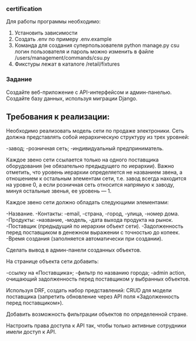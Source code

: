 ### certification

Для работы программы необходимо:

1. Установить зависимости
2. Создать .env по примеру .env.example
3. Команда для создания суперпользователя python manage.py csu
   логин пользователя и пароль можно изменить в файле /users/management/commands/csu.py
4. Фикстуры лежат в каталоге /retail/fixtures

### Задание

Создайте веб-приложение с API-интерфейсом и админ-панелью.
Создайте базу данных, используя миграции Django.

## Требования к реализации:

Необходимо реализовать модель сети по продаже электроники.
Сеть должна представлять собой иерархическую структуру из трех уровней:

   -завод;
   -розничная сеть;
   -индивидуальный предприниматель.

   Каждое звено сети ссылается только на одного поставщика оборудования (не обязательно предыдущего по 
иерархии). Важно отметить, что уровень иерархии определяется не названием звена, а отношением к остальным элементам 
сети, т.е. завод всегда находится на уровне 0, а если розничная сеть относится напрямую к заводу, минуя остальные 
звенья, ее уровень — 1.

   Каждое звено сети должно обладать следующими элементами:
   
   -Название.
   -Контакты:
      -email,
      -страна,
      -город,
      -улица,
      -номер дома.
   -Продукты:
      -название,
      -модель,
      -дата выхода продукта на рынок.
   -Поставщик (предыдущий по иерархии объект сети).
   -Задолженность перед поставщиком в денежном выражении с точностью до копеек.
   -Время создания (заполняется автоматически при создании).

   Сделать вывод в админ-панели созданных объектов.

   На странице объекта сети добавить:

   -ссылку на «Поставщика»;
   -фильтр по названию города;
   -admin action, очищающий задолженность перед поставщиком у выбранных объектов.

   Используя DRF, создать набор представлений:
CRUD для модели поставщика (запретить обновление через API поля «Задолженность перед поставщиком»).

Добавить возможность фильтрации объектов по определенной стране.

Настроить права доступа к API так, чтобы только активные сотрудники имели доступ к API.